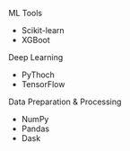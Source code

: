 ML Tools
  - Scikit-learn
  - XGBoot

Deep Learning
  - PyThoch
  - TensorFlow

Data Preparation & Processing
  - NumPy
  - Pandas
  - Dask
